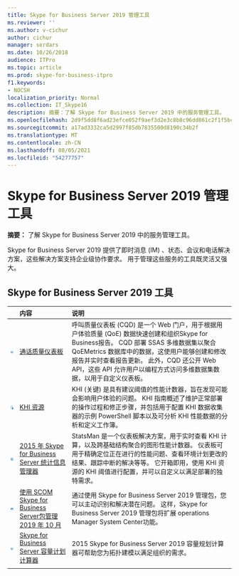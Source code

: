```yaml
---
title: Skype for Business Server 2019 管理工具
ms.reviewer: ''
ms.author: v-cichur
author: cichur
manager: serdars
ms.date: 10/26/2018
audience: ITPro
ms.topic: article
ms.prod: skype-for-business-itpro
f1.keywords:
- NOCSH
localization_priority: Normal
ms.collection: IT_Skype16
description: 摘要：了解 Skype for Business Server 2019 中的服务管理工具。
ms.openlocfilehash: 2d9f5dd8f6ad23efce052f9aef3d2e3c8b8c96dd861c2f1f5bc50cbc4a1fd74e
ms.sourcegitcommit: a17ad3332ca5d2997f85db7835500d8190c34b2f
ms.translationtype: MT
ms.contentlocale: zh-CN
ms.lasthandoff: 08/05/2021
ms.locfileid: "54277757"
---
```

# <a name="skype-for-business-server-2019-management-tools"></a>Skype for Business Server 2019 管理工具
 
**摘要：** 了解 Skype for Business Server 2019 中的服务管理工具。
  
Skype for Business Server 2019 提供了即时消息 (IM) 、状态、会议和电话解决方案，这些解决方案支持企业级协作要求。 用于管理这些服务的工具既灵活又强大。
  
## <a name="skype-for-business-server-2019-tools"></a>Skype for Business Server 2019 工具

||**内容**|**说明**|
|:-----|:-----|:-----|
|![仪表板图标](../SfbServer/media/144fef0b-3ff0-4298-8b03-978bda9e923b.png)|[通话质量仪表板](../SfbServer/management-tools/call-quality-dashboard/call-quality-dashboard.md) <br/> |呼叫质量仪表板 (CQD) 是一个 Web 门户，用于根据用户体验质量 (QoE) 数据快速创建和组织Skype for Business报告。 CQD 部署 SSAS 多维数据集以聚合 QoEMetrics 数据库中的数据，这使用户能够创建和修改报告并实时查看报告更新。 此外，CQD 还公开 Web API，这些 API 允许用户以编程方式访问多维数据集数据，以用于自定义仪表板。  <br/> |
|![KHI 图标](../SfbServer/media/8759b767-b689-4a95-94a5-5b27c5688688.png)|[KHI 资源](https://www.microsoft.com/download/details.aspx?id=57519) <br/> |KHI (关键) 是具有建议阈值的性能计数器，旨在发现可能会影响用户体验的问题。 KHI 指南概述了维护正常部署的操作过程和修正步骤，并包括用于配置 KHI 数据收集器的示例 PowerShell 脚本以及可分析 KHI 性能数据的分析和定义工作簿。  <br/> |
|![仪表板图标](../SfbServer/media/144fef0b-3ff0-4298-8b03-978bda9e923b.png)|[2015 年 Skype for Business Server 统计信息管理器](../SfbServer/management-tools/statistics-manager/statistics-manager.md) <br/> |StatsMan 是一个仪表板解决方案，用于实时查看 KHI 计算，以及跨基础结构聚合的图形性能计数器。 仪表板可用于精确定位正在进行的性能问题、查看环境计划更改的结果、跟踪中断的解决等等。 它开箱即用，使用 KHI 资源的 KHI 阈值进行配置，并可以自定义以满足部署的独特需求。  <br/> |
|![SCOM 图标](../SfbServer/media/3a7601cb-dd2f-4606-8a3b-07c7abdc091a.png)|[使用 SCOM Skype for Business Server包管理 2019 年 10 月](tools/scom-management-pack-use-2019.md) <br/> |通过使用 Skype for Business Server 2019 管理包，您可以主动识别和解决潜在问题。 这样，Skype for Business Server 2019 管理包将扩展 operations Manager System Center功能。  <br/> |
|![仪表板图标](../SfbServer/media/144fef0b-3ff0-4298-8b03-978bda9e923b.png)|[Skype for Business Server 容量计划计算器](../SfbServer/management-tools/capacity-planning-calculator.md) <br/> |2015 Skype for Business Server 2019 容量规划计算器可帮助您为拓扑建模以满足组织的需求。  <br/> |
||